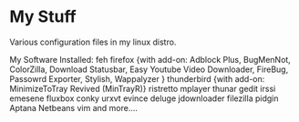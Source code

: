 My Stuff
=======

Various configuration files in my linux distro.

My Software Installed:
feh
firefox {with add-on: Adblock Plus, 
                      BugMenNot, 
                      ColorZilla, 
                      Download Statusbar, 
                      Easy Youtube Video Downloader, 
                      FireBug, 
                      Passowrd Exporter, 
                      Stylish, 
                      Wappalyzer
         }
thunderbird {with add-on: MinimizeToTray Revived (MinTrayR)}
ristretto
mplayer
thunar
gedit
irssi
emesene
fluxbox
conky
urxvt
evince
deluge
jdownloader
filezilla
pidgin
Aptana
Netbeans
vim
and more....
